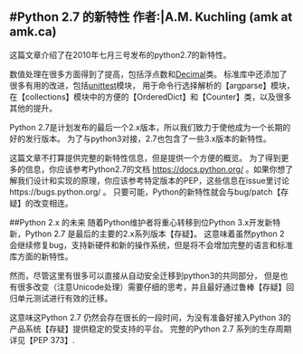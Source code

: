 #Python 2.7 的新特性
作者:|A.M. Kuchling (amk at amk.ca)
------------------------------------
这篇文章介绍了在2010年七月三号发布的python2.7的新特性。

数值处理在很多方面得到了提高，包括浮点数和[Decimal](https://docs.python.org/3/library/decimal.html#decimal.Decimal)类。
标准库中还添加了很多有用的改进，包括[unittest](https://docs.python.org/3/library/unittest.html#module-unittest)模块，
用于命令行选择解析的【argparse】模块，在【collections】模块中的方便的【OrderedDict】和【Counter】类，以及很多其他的提升。

Python 2.7是计划发布的最后一个2.x版本，所以我们致力于使他成为一个长期的好的发行版本。
为了与python3对接，2.7也包含了一些3.x版本的新特性。

这篇文章不打算提供完整的新特性信息，但是提供一个方便的概览。
为了得到更多的信息，你应该参考Python2.7的文档 https://docs.python.org/ 
。如果你想了解我们设计和实现的原理，你应该参考特定版本的PEP，这些信息在issue里讨论https://bugs.python.org/ 。
只要可能，Python的新特性就会与bug/patch【存疑】的改变相连。

##Python 2.x 的未来
随着Python维护者将重心转移到位Python 3.x开发新特新，Python 2.7 是最后的主要的2.x系列版本【存疑】。
这意味着虽然python 2 会继续修复bug，支持新硬件和新的操作系统，但是将不会增加完整的语言和标准库方面的新特性。

然而，尽管这里有很多可以直接从自动安全迁移到python3的共同部分，
但是也有很多改变（注意Unicode处理）需要仔细的思考，并且最好通过鲁棒【存疑】回归单元测试进行有效的迁移。

这意味这Python 2.7 仍然会存在很长的一段时间，为没有准备好接入Python 3的产品系统【存疑】提供稳定的受支持的平台。
完整的Python 2.7 系列的生存周期详见【PEP 373】.
